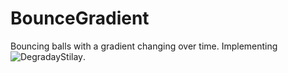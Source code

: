 # BounceGradient
Bouncing balls with a gradient changing over time. Implementing ![DegradayStilay](https://github.com/SchwabNicolas/DegradayStilay).
